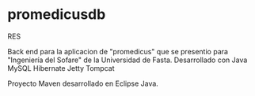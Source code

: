 # promedicusdb
RES

Back end para la aplicacion de "promedicus" que se presentio para "Ingeniería del Sofare" de la Universidad de Fasta.
Desarrollado con
Java
MySQL
Hibernate
Jetty
Tompcat

Proyecto Maven desarrollado en Eclipse Java.
